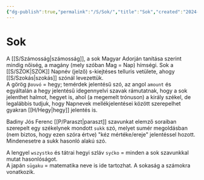 ```yaml
---
{"dg-publish":true,"permalink":"/S/Sok/","title":"Sok","created":"2024-03-15T21:25","updated":"2024-10-26T00:23"}
---
```



# Sok

A [[S/Számosság\|számosság]], a sok Magyar Adorján tanítása szerint mindig nőiség, a magány (mely szóban Mag = Nap) hímségi. Sok a [[S/SZOK\|SZOK]] Napnév (jelző) s-kiejtéses telluris vetülete, ahogy [[S/Szokás\|szokás]] szónál levezettük.  
A görög `βουνό` = hegy; temérdek jelentésű szó, az angol `amount` és egyáltalán a hegy jelentésű idegennyelvi szavak rámutatnak, hogy a sok jelenthet halmot, hegyet is, ahol (a megemelt trónuson) a király székel, de legalábbis tudjuk, hogy Napnevek mellékjelentései között szerepelhet gyakran [[H/Hegy\|hegy]] jelentés is.  

Badiny Jós Ferenc [[P/Paraszt\|paraszt]] szavunkat elemző soraiban szerepelt egy székelynek mondott `sukk` szó, melyet sumér megoldásban (nem biztos, hogy ezen szóra értve) "kéz mértéke/ereje" jelentéssel hozott. Mindenesetre a sukk hasonló alakú szó.  

A lengyel `wszystko` és tátrai hegyi szláv `syćko` = minden a sok szavunkkal mutat hasonlóságot.  
A japán `sūgaku` = matematika neve is ide tartozhat. A sokaság a számokra vonatkozik.  